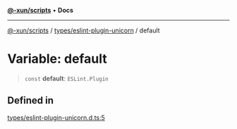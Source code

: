 [**@-xun/scripts**](../../../README.md) • **Docs**

***

[@-xun/scripts](../../../README.md) / [types/eslint-plugin-unicorn](../README.md) / default

# Variable: default

> `const` **default**: `ESLint.Plugin`

## Defined in

[types/eslint-plugin-unicorn.d.ts:5](https://github.com/Xunnamius/xscripts/blob/ba9f63839da3826ddc001b87c07464b3feaa49e7/types/eslint-plugin-unicorn.d.ts#L5)
